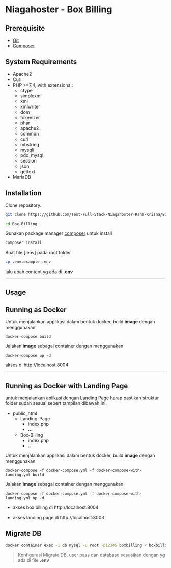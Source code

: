 # Niagahoster - Box Billing

## Prerequisite

* [Git](https://git-scm.com/)
* [Composer](https://getcomposer.org/)

## System Requirements

* Apache2
* Curl
* PHP >=7.4, with extensions :
	- ctype 
	- simplexml 
	- xml 
	- xmlwriter 
	- dom 
	- tokenizer 
	- phar 
	- apache2
	- common
	- curl
	- mbstring
	- mysqli
	- pdo_mysql
	- session
	- json
	- gettext
* MariaDB


## Installation

Clone repository.
```bash
git clone https://github.com/Test-Full-Stack-Niagahoster-Rana-Krisna/Box-Billing.git
```

```bash
cd Box-Billing
```


Gunakan package manager [composer](https://getcomposer.org/) untuk install
```bash
composer install
```

Buat file [.env] pada root folder
```bash
cp .env.example .env
```
lalu ubah content yg ada di **.env**
___

## Usage

## Running as Docker

Untuk menjalankan applikasi dalam bentuk docker, build __image__ dengan menggunakan
```
docker-compose build
```

Jalakan __image__ sebagai container dengan menggunakan
```
docker-compose up -d
```
akses di http://localhost:8004
___

## Running as Docker with Landing Page

untuk menjalankan aplikasi dengan Landing Page harap pastikan struktur folder sudah sesuai sepert tampilan dibawah ini.

- public_html
    - Landing-Page
    	- index.php
	    - **...**
    - Box-Billing
    	- index.php
	    - **...**


Untuk menjalankan applikasi dalam bentuk docker, build __image__ dengan menggunakan
```
docker-compose -f docker-compose.yml -f docker-compose-with-landing.yml build
```

Jalakan __image__ sebagai container dengan menggunakan
```
docker-compose -f docker-compose.yml -f docker-compose-with-landing.yml up -d
```

- akses box billing di http://localhost:8004

- akses landing page di http://localhost:8003


## Migrate DB
``` bash
docker container exec -i db mysql -u root -p12345 boxbilling < boxbilling.sql
```

>Konfigurasi Migrate DB, user pass dan database sesuaikan dengan yg ada di file **.env**